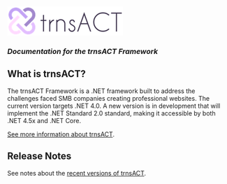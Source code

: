 
![Logo](./img/logo_default.png)  

### *Documentation for the trnsACT Framework*

## What is trnsACT?

The trnsACT Framework is a .NET framework built to address the challenges faced SMB companies creating professional websites. The current version targets .NET 4.0. A new version is in development that will implement the .NET Standard 2.0 standard, making it accessible by both .NET 4.5x and .NET Core. 

[See more information about trnsACT](./docs/doc.whatisit.md).

## Release Notes

See notes about the [recent versions of trnsACT](./release_notes/releasenotes.md).



